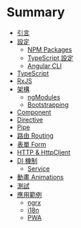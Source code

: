 # Summary

* [引言](README.md)
* [設定](chapter1/README.Mmd)
  * [NPM Packages](chapter1/npm-package.md)
  * [TypeScript 設定](chapter1/tsconfig.md)
  * [Angular CLI](chapter1/angularcli.md)
* [TypeScript]()
* [RxJS]()
* [架構]()
  * [ngModules]()
  * [Bootstrapping]()
* [Component]()
* [Directive]()
* [Pipe]()
* [路由 Routing]()
* [表單 Form]()
* [HTTP & HttpClient]()
* [DI 機制]()
  * [Service]()
* [動畫 Animations]()
* [測試]()
* [應用範例]()
  * [ngrx]()
  * [i18n]()
  * [PWA]()

